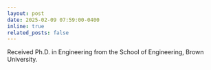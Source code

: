 ```yaml
---
layout: post
date: 2025-02-09 07:59:00-0400
inline: true
related_posts: false
---
```


Received Ph.D. in Engineering from the School of Engineering, Brown University.
